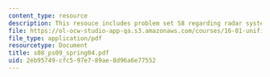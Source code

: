 ```yaml
---
content_type: resource
description: This resouce includes problem set S8 regarding radar system.
file: https://ol-ocw-studio-app-qa.s3.amazonaws.com/courses/16-01-unified-engineering-i-ii-iii-iv-fall-2005-spring-2006/2eb95749cfc597e789ae8d96a6e77552_s08_ps09_spring04.pdf
file_type: application/pdf
resourcetype: Document
title: s08_ps09_spring04.pdf
uid: 2eb95749-cfc5-97e7-89ae-8d96a6e77552
---
```

